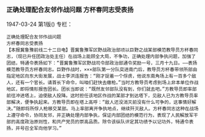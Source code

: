 ### 正确处理配合友邻作战问题  方杯春同志受表扬

1947-03-24
第1版()
专栏：

    正确处理配合友邻作战问题
    方杯春同志受表扬
    【本报冀鲁豫前线二十二日电】晋冀鲁豫军区野战政治部顷以巨野之战某部模范教导员方杯春同志，（现已升任团政治处主任）在战场上能顾全大局，不争功，正确处理内部争执问题，加强了团结，特通令表扬如下：“晋冀鲁豫军区野战司令部政治部通令奖励一号，三月十九日。——表扬模范教导员方杯春同志。巨野作战时，×××部队第一分队突进南门后，教导员方杯春带领所部由指定地区向东大街发展，战士李洪连报告：“刚才捉着一个俘虏，他说东南角场上有一百多个敌人，还有一个官长。请首长下命令，叫咱们赶快去缴枪。”当时方教导员考虑到场上非本单位作战地区，即将情形报告团长。团长当即说：“既然友邻部队没有到，你们就去吧。”方教导员即率部前往冲进塔上，迫使敌人投降。这时担任该地区作战的某部才到达塔下，见敌人已为方教导员率部解决，便争执起来。方教导员即在塔上高呼：“敌人还没消灭前没有什么可争的，这事情好解决。”随即将所俘人枪移交某部。马上率部离开争执地点，继续歼灭敌人。方杯春同志这种在战场上遵守命令，协同友邻，并正确处理内部争执，保证内部团结的模范行为，表现了人民解放军干部的高度政治原则性，和共产党员的崇高品质。除令该纵队评定其功绩予以记功外，特通令表扬，并号召全军向他学习。”
